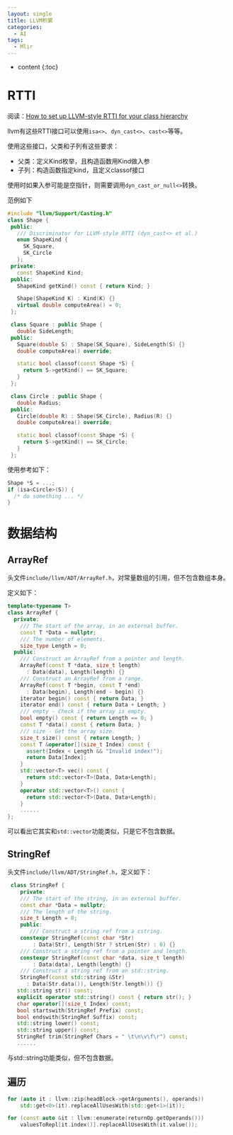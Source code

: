 ```yaml
---
layout: single
title: LLVM积累
categories:
  - AI
tags:
  - Mlir
---
```


* content
{:toc}
# RTTI

阅读：[How to set up LLVM-style RTTI for your class hierarchy](https://llvm.org/docs/HowToSetUpLLVMStyleRTTI.html#how-to-set-up-llvm-style-rtti-for-your-class-hierarchy)

llvm有这些RTTI接口可以使用`isa<>`、`dyn_cast<>`、`cast<>`等等。

使用这些接口，父类和子列有这些要求：

* 父类：定义Kind枚举，且构造函数用Kind做入参
* 子列：构造函数指定kind，且定义classof接口

使用时如果入参可能是空指针，则需要调用`dyn_cast_or_null<>`转换。

<!--more-->

范例如下

``` c++
#include "llvm/Support/Casting.h"
class Shape {
 public:
   /// Discriminator for LLVM-style RTTI (dyn_cast<> et al.)
   enum ShapeKind {
     SK_Square,
     SK_Circle
   };
 private:
   const ShapeKind Kind;
 public:
   ShapeKind getKind() const { return Kind; }

   Shape(ShapeKind K) : Kind(K) {}
   virtual double computeArea() = 0;
 };

 class Square : public Shape {
   double SideLength;
 public:
   Square(double S) : Shape(SK_Square), SideLength(S) {}
   double computeArea() override;

   static bool classof(const Shape *S) {
     return S->getKind() == SK_Square;
   }
 };

 class Circle : public Shape {
   double Radius;
 public:
   Circle(double R) : Shape(SK_Circle), Radius(R) {}
   double computeArea() override;

   static bool classof(const Shape *S) {
     return S->getKind() == SK_Circle;
   }
 };
```

使用参考如下：

``` c++
Shape *S = ...;
if (isa<Circle>(S)) {
  /* do something ... */
}
```



# 数据结构

## ArrayRef

头文件`include/llvm/ADT/ArrayRef.h`，对常量数组的引用，但不包含数组本身。

定义如下：

``` c++
template<typename T>
class ArrayRef {
  private:
    /// The start of the array, in an external buffer.
    const T *Data = nullptr;
    /// The number of elements.
    size_type Length = 0;
  public:
    /// Construct an ArrayRef from a pointer and length.
    ArrayRef(const T *data, size_t length)
      : Data(data), Length(length) {}
    /// Construct an ArrayRef from a range.
    ArrayRef(const T *begin, const T *end)
      : Data(begin), Length(end - begin) {}
    iterator begin() const { return Data; }
    iterator end() const { return Data + Length; }
    /// empty - Check if the array is empty.
    bool empty() const { return Length == 0; }
    const T *data() const { return Data; }
    /// size - Get the array size.
    size_t size() const { return Length; }
    const T &operator[](size_t Index) const {
      assert(Index < Length && "Invalid index!");
      return Data[Index];
    }
    std::vector<T> vec() const {
      return std::vector<T>(Data, Data+Length);
    }
    operator std::vector<T>() const {
      return std::vector<T>(Data, Data+Length);
    }
    ......
};
```

可以看出它其实和`std::vector`功能类似，只是它不包含数据。

## StringRef

头文件`include/llvm/ADT/StringRef.h`，定义如下：

``` c++
 class StringRef {
    private:
    /// The start of the string, in an external buffer.
    const char *Data = nullptr;
    /// The length of the string.
    size_t Length = 0;
    public:
       /// Construct a string ref from a cstring.
    constexpr StringRef(const char *Str)
        : Data(Str), Length(Str ? strLen(Str) : 0) {}
    /// Construct a string ref from a pointer and length.
    constexpr StringRef(const char *data, size_t length)
        : Data(data), Length(length) {}
    /// Construct a string ref from an std::string.
    StringRef(const std::string &Str)
      : Data(Str.data()), Length(Str.length()) {}
   std::string str() const;
   explicit operator std::string() const { return str(); }
   char operator[](size_t Index) const;
   bool startswith(StringRef Prefix) const;
   bool endswith(StringRef Suffix) const;
   std::string lower() const;
   std::string upper() const;
   StringRef trim(StringRef Chars = " \t\n\v\f\r") const;
   ......
```

与std::string功能类似，但不包含数据。

## 遍历

``` c++
for (auto it : llvm::zip(headBlock->getArguments(), operands))
    std::get<0>(it).replaceAllUsesWith(std::get<1>(it));

for (const auto &it : llvm::enumerate(returnOp.getOperands()))
    valuesToRepl[it.index()].replaceAllUsesWith(it.value());
```

